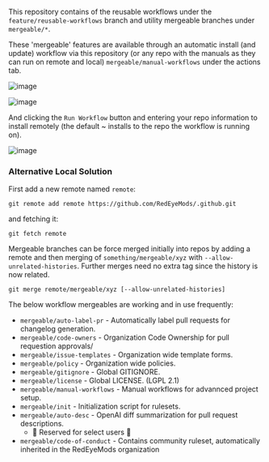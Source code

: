 This repository contains of the reusable workflows under the `feature/reusable-workflows` branch and utility mergeable branches under `mergeable/*`.

These 'mergeable' features are available through an automatic install (and update) workflow via this repository (or any repo with the manuals as they can run on remote and local) `mergeable/manual-workflows` under the actions tab.

![image](https://github.com/RedEyeMods/.github/assets/13383838/4e45389e-58cf-4c89-8a5f-84fe24495542)

![image](https://github.com/RedEyeMods/.github/assets/13383838/0e25c3e0-69a0-460d-975e-1b20fbf14048)

And clicking the `Run Workflow` button and entering your repo information to install remotely (the default ~ installs to the repo the workflow is running on).

![image](https://github.com/RedEyeMods/.github/assets/13383838/dd0fd645-b3e4-4acf-b593-4aff995fa1f2)

### Alternative Local Solution

First add a new remote named `remote`:

`git remote add remote https://github.com/RedEyeMods/.github.git`

and fetching it:

`git fetch remote`

Mergeable branches can be force merged initially into repos by adding a remote and then merging of `something/mergeable/xyz` with `--allow-unrelated-histories`. Further merges need no extra tag since the history is now related.

`git merge remote/mergeable/xyz [--allow-unrelated-histories]`

The below workflow mergeables are working and in use frequently:

- `mergeable/auto-label-pr` - Automatically label pull requests for changelog generation.
- `mergeable/code-owners` - Organization Code Ownership for pull requestion approvals/
- `mergeable/issue-templates` - Organization wide template forms.
- `mergeable/policy` - Organization wide policies.
- `mergeable/gitignore` - Global GITIGNORE.
- `mergeable/license` - Global LICENSE. (LGPL 2.1)
- `mergeable/manual-workflows` - Manual workflows for advannced project setup.
- `mergeable/init` - Initialization script for rulesets.
- `mergeable/auto-desc` - OpenAI diff summarization for pull request descriptions.
  - 🚧 Reserved for select users 🚧
- `mergeable/code-of-conduct` - Contains community ruleset, automatically inherited in the RedEyeMods organization

